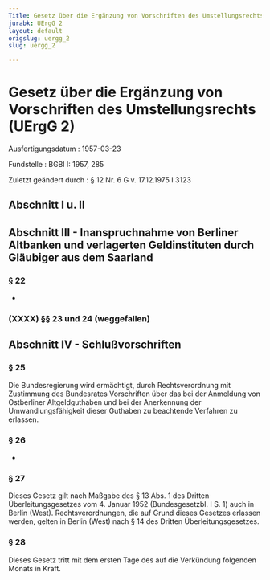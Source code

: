 ```yaml
---
Title: Gesetz über die Ergänzung von Vorschriften des Umstellungsrechts
jurabk: UErgG 2
layout: default
origslug: uergg_2
slug: uergg_2

---
```


# Gesetz über die Ergänzung von Vorschriften des Umstellungsrechts (UErgG 2)

Ausfertigungsdatum
:   1957-03-23

Fundstelle
:   BGBl I: 1957, 285

Zuletzt geändert durch
:   § 12 Nr. 6 G v. 17.12.1975 I 3123

## Abschnitt I u. II

## Abschnitt III - Inanspruchnahme von Berliner Altbanken und verlagerten Geldinstituten durch Gläubiger aus dem Saarland

### § 22

-

### (XXXX) §§ 23 und 24 (weggefallen)

## Abschnitt IV - Schlußvorschriften

### § 25

Die Bundesregierung wird ermächtigt, durch Rechtsverordnung mit
Zustimmung des Bundesrates Vorschriften über das bei der Anmeldung von
Ostberliner Altgeldguthaben und bei der Anerkennung der
Umwandlungsfähigkeit dieser Guthaben zu beachtende Verfahren zu
erlassen.

### § 26

-

### § 27

Dieses Gesetz gilt nach Maßgabe des § 13 Abs. 1 des Dritten
Überleitungsgesetzes vom 4. Januar 1952 (Bundesgesetzbl. I S. 1) auch
in Berlin (West). Rechtsverordnungen, die auf Grund dieses Gesetzes
erlassen werden, gelten in Berlin (West) nach § 14 des Dritten
Überleitungsgesetzes.

### § 28

Dieses Gesetz tritt mit dem ersten Tage des auf die Verkündung
folgenden Monats in Kraft.

